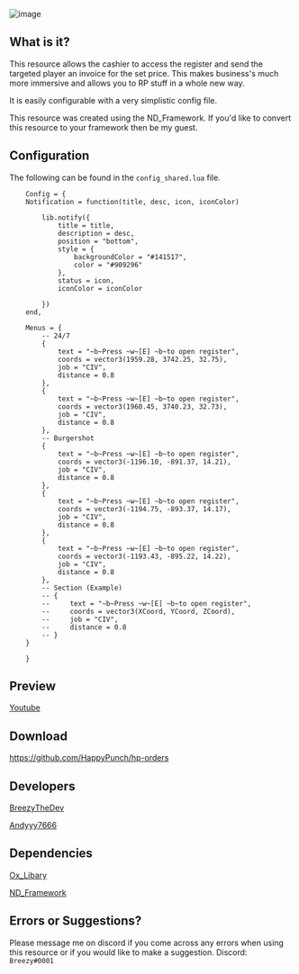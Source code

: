 ![image](https://user-images.githubusercontent.com/63890993/188291337-55188521-e26b-4eb8-96e0-14c8809c6c23.png)

## What is it?

This resource allows the cashier to access the register and send the targeted player an invoice for the set price. This makes business's much more immersive and allows you to RP stuff in a whole new way.

It is easily configurable with a very simplistic config file.

This resource was created using the ND_Framework. If you'd like to convert this resource to your framework then be my guest.

## Configuration

The following can be found in the ``config_shared.lua`` file.
```
    Config = {
    Notification = function(title, desc, icon, iconColor)

        lib.notify({
            title = title,
            description = desc,
            position = "bottom",
            style = {
                backgroundColor = "#141517",
                color = "#909296"
            },
            status = icon,
            iconColor = iconColor
            
        })
    end,

    Menus = {
        -- 24/7
        {
            text = "~b~Press ~w~[E] ~b~to open register",
            coords = vector3(1959.28, 3742.25, 32.75),
            job = "CIV",
            distance = 0.8
        },
        {
            text = "~b~Press ~w~[E] ~b~to open register",
            coords = vector3(1960.45, 3740.23, 32.73),
            job = "CIV",
            distance = 0.8
        },
        -- Burgershot
        {
            text = "~b~Press ~w~[E] ~b~to open register",
            coords = vector3(-1196.10, -891.37, 14.21),
            job = "CIV",
            distance = 0.8
        },
        {
            text = "~b~Press ~w~[E] ~b~to open register",
            coords = vector3(-1194.75, -893.37, 14.17),
            job = "CIV",
            distance = 0.8
        },
        {
            text = "~b~Press ~w~[E] ~b~to open register",
            coords = vector3(-1193.43, -895.22, 14.22), 
            job = "CIV",
            distance = 0.8
        },
        -- Section (Example)
        -- {
        --     text = "~b~Press ~w~[E] ~b~to open register",
        --     coords = vector3(XCoord, YCoord, ZCoord),
        --     job = "CIV",
        --     distance = 0.8
        -- }
    }

    }
```

## Preview
[Youtube](https://youtu.be/Cp_kOtKJOjc)

## Download
https://github.com/HappyPunch/hp-orders

## Developers

[BreezyTheDev](https://github.com/BreezyTheDev)

[Andyyy7666](https://github.com/Andyyy7666)

## Dependencies

[Ox_Libary](https://forum.cfx.re/t/free-ox-library-ui-and-lua-modules/4853434)

[ND_Framework](https://github.com/Andyyy7666/ND_Framework)

## Errors or Suggestions?
Please message me on discord if you come across any errors when using this resource or if you would like to make a suggestion.
Discord: `Breezy#0001`
